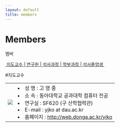 ```yaml
---
layout: default
title: members
---
```

<div class="post">

  <h1 class="pageTitle">Members</h1>	
  <p class="meta">멤버</p>
  <div class="linklink">
    <a href="#1">&nbsp;지도교수&nbsp;</a>|<a href="#2">&nbsp;연구원&nbsp;</a>|<a href="#3">&nbsp;석사과정&nbsp;</a>|<a href="#4">&nbsp;학부과정&nbsp;</a>|<a href="#5">&nbsp;석사졸업생&nbsp;</a>
   </div>

<a name="1">#지도교수</a>
<table>
		<tr>
			<td class="portcol"><image src="members/images/yjko.jpg"></image></td>
			<td class="informColumn">
				<li>성  명 : 고 영 중</li>
				<li>소  속 : 동아대학교 공과대학 컴퓨터 전공</li>
				<li>연구실 : SF620 (구 산학협력관)</li>
				<li>E-mail : yjko at dau.ac.kr</li>
				<li>홈페이지 : <a href="http://web.donga.ac.kr/yjko" target="_blank">http://web.donga.ac.kr/yjko</a></li>
			</td>
		</tr>
</table>



</div>
 
